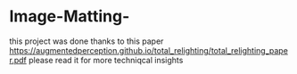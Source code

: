 # Image-Matting-
this project was done thanks to this paper
https://augmentedperception.github.io/total_relighting/total_relighting_paper.pdf
please read it for more techniqcal insights

